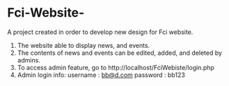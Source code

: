 # Fci-Website-
A project created in order to develop new design for Fci website.

1. The website able to display news, and events.
2. The contents of news and events can be edited, added, and deleted by admins.
3. To access admin feature, go to http://localhost/FciWebiste/login.php
4. Admin login info:
    username : bb@d.com
    password : bb123
